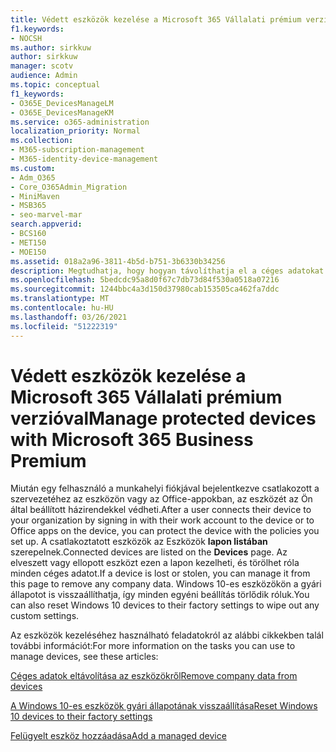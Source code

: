 ```yaml
---
title: Védett eszközök kezelése a Microsoft 365 Vállalati prémium verzióval
f1.keywords:
- NOCSH
ms.author: sirkkuw
author: sirkkuw
manager: scotv
audience: Admin
ms.topic: conceptual
f1_keywords:
- O365E_DevicesManageLM
- O365E_DevicesManageKM
ms.service: o365-administration
localization_priority: Normal
ms.collection:
- M365-subscription-management
- M365-identity-device-management
ms.custom:
- Adm_O365
- Core_O365Admin_Migration
- MiniMaven
- MSB365
- seo-marvel-mar
search.appverid:
- BCS160
- MET150
- MOE150
ms.assetid: 018a2a96-3811-4b5d-b751-3b6330b34256
description: Megtudhatja, hogy hogyan távolíthatja el a céges adatokat a védelmi szabályzatokkal kezelt eszközökről, és hogyan állíthatja vissza a Windows 10-es eszközöket a gyári beállításaikra.
ms.openlocfilehash: 5bedcdc95a8d0f67c7db73d84f530a0518a07216
ms.sourcegitcommit: 1244bbc4a3d150d37980cab153505ca462fa7ddc
ms.translationtype: MT
ms.contentlocale: hu-HU
ms.lasthandoff: 03/26/2021
ms.locfileid: "51222319"
---
```

# <a name="manage-protected-devices-with-microsoft-365-business-premium"></a><span data-ttu-id="8435f-103">Védett eszközök kezelése a Microsoft 365 Vállalati prémium verzióval</span><span class="sxs-lookup"><span data-stu-id="8435f-103">Manage protected devices with Microsoft 365 Business Premium</span></span>

<span data-ttu-id="8435f-104">Miután egy felhasználó a munkahelyi fiókjával bejelentkezve csatlakozott a szervezetéhez az eszközön vagy az Office-appokban, az eszközét az Ön által beállított házirendekkel védheti.</span><span class="sxs-lookup"><span data-stu-id="8435f-104">After a user connects their device to your organization by signing in with their work account to the device or to Office apps on the device, you can protect the device with the policies you set up.</span></span> <span data-ttu-id="8435f-105">A csatlakoztatott eszközök az Eszközök **lapon listában** szerepelnek.</span><span class="sxs-lookup"><span data-stu-id="8435f-105">Connected devices are listed on the **Devices** page.</span></span> <span data-ttu-id="8435f-106">Az elveszett vagy ellopott eszközt ezen a lapon kezelheti, és törölhet róla minden céges adatot.</span><span class="sxs-lookup"><span data-stu-id="8435f-106">If a device is lost or stolen, you can manage it from this page to remove any company data.</span></span> <span data-ttu-id="8435f-107">Windows 10-es eszközökön a gyári állapotot is visszaállíthatja, így minden egyéni beállítás törlődik róluk.</span><span class="sxs-lookup"><span data-stu-id="8435f-107">You can also reset Windows 10 devices to their factory settings to wipe out any custom settings.</span></span> 

<span data-ttu-id="8435f-108">Az eszközök kezeléséhez használható feladatokról az alábbi cikkekben talál további információt:</span><span class="sxs-lookup"><span data-stu-id="8435f-108">For more information on the tasks you can use to manage devices, see these articles:</span></span> 
  
[<span data-ttu-id="8435f-109">Céges adatok eltávolítása az eszközökről</span><span class="sxs-lookup"><span data-stu-id="8435f-109">Remove company data from devices</span></span>](remove-company-data.md)
  
[<span data-ttu-id="8435f-110">A Windows 10-es eszközök gyári állapotának visszaállítása</span><span class="sxs-lookup"><span data-stu-id="8435f-110">Reset Windows 10 devices to their factory settings</span></span>](reset-devices-to-factory-settings.md)

[<span data-ttu-id="8435f-111">Felügyelt eszköz hozzáadása</span><span class="sxs-lookup"><span data-stu-id="8435f-111">Add a managed device</span></span>](./app-protection-settings-for-android-and-ios.md)
